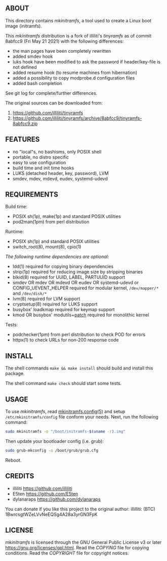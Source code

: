 ABOUT
-----
This directory contains *mkinitramfs*, a tool used to create a Linux
boot image (initramfs).

This *mkinitramfs* distribution is a fork of illiliti's *tinyramfs* as
of commit 8abfcc9 (Fri May 21 2021) with the following differences:
  * the man pages have been completely rewritten
  * added smdev hook
  * luks hook have been modified to ask the password if
    header/key-file is not defined
  * added resume hook (to resume machines from hibernation)
  * added a possibility to copy modprobe.d configuration files
  * added bash completion

See git log for complete/further differences.

The original sources can be downloaded from:
  1. https://github.com/illiliti/tinyramfs
  2. https://github.com/illiliti/tinyramfs/archive/8abfcc9/tinyramfs-8abfcc9.zip

FEATURES
--------
  * no "local"s, no bashisms, only POSIX shell
  * portable, no distro specific
  * easy to use configuration
  * build time and init time hooks
  * LUKS (detached header, key, password), LVM
  * smdev, mdev, mdevd, eudev, systemd-udevd

REQUIREMENTS
------------
Build time:
  * POSIX sh(1p), make(1p) and standard POSIX utilities
  * pod2man(1pm) from perl distribution

Runtime:
  * POSIX sh(1p) and standard POSIX utilities
  * switch_root(8), mount(8), cpio(1)

  *The following runtime dependencies are optional:*

  * ldd(1) required for copying binary dependencies
  * strip(1p) required for reducing image size by stripping binaries
  * blkid(8) required for UUID, LABEL, PARTUUID support
  * smdev OR mdev OR mdevd OR eudev OR systemd-udevd or CONFIG_UEVENT_HELPER
    required for modular kernel, `/dev/mapper/*` and `/dev/disk/*`
  * lvm(8) required for LVM support
  * cryptsetup(8) required for LUKS support
  * busybox' loadkmap required for keymap support
  * kmod OR busybox' modutils+[patch](patches/modprobe-kernel-version.patch)
    required for monolithic kernel

Tests:
  * podchecker(1pm) from perl distribution to check POD for errors
  * httpx(1) to check URLs for non-200 response code

INSTALL
-------
The shell commands `make && make install` should build and install
this package.

The shell command `make check` should start some tests.

USAGE
-----
To use *mkinitramfs*, read
[mkinitramfs.config(5)](mkinitramfs.config.5.pod) and setup
`/etc/mkinitramfs/config` file conform your needs.  Next, run the
following command:

```sh
sudo mkinitramfs -o "/boot/initramfs-$(uname -r).img"
```
Then update your bootloader config (i.e. grub):
```sh
sudo grub-mkconfig -o /boot/grub/grub.cfg
```
Reboot.

CREDITS
-------
  * illiliti    <https://github.com/illiliti>
  * E5ten       <https://github.com/E5ten>
  * dylanaraps  <https://github.com/dylanaraps>

You can donate if you like this project to the original author:
illilliti: (BTC) 1BwrcsgtWZeLVvNeEQSg4A28a3yrGN3FpK

LICENSE
-------
*mkinitramfs* is licensed through the GNU General Public License v3
or later <https://gnu.org/licenses/gpl.html>.
Read the *COPYING* file for copying conditions.
Read the *COPYRIGHT* file for copyright notices.


<!-- vim:sw=2:ts=2:sts=2:et:cc=72:tw=70
End of file. -->
